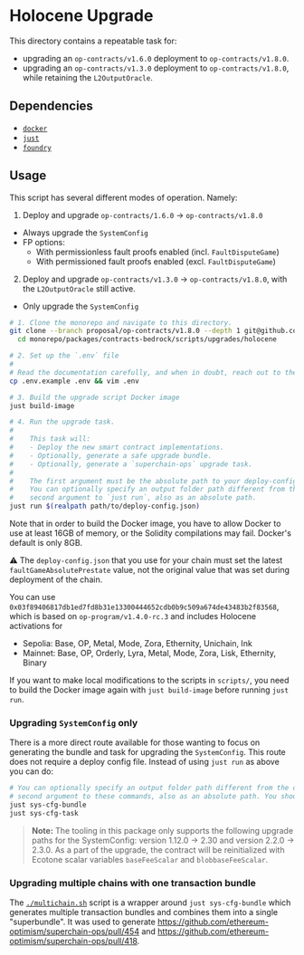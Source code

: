 # Holocene Upgrade

This directory contains a repeatable task for:
* upgrading an `op-contracts/v1.6.0` deployment to `op-contracts/v1.8.0`.
* upgrading an `op-contracts/v1.3.0` deployment to `op-contracts/v1.8.0`, while retaining the `L2OutputOracle`.

## Dependencies

- [`docker`](https://docs.docker.com/engine/install/)
- [`just`](https://github.com/casey/just)
- [`foundry`](https://getfoundry.sh/)

## Usage

This script has several different modes of operation. Namely:
1. Deploy and upgrade `op-contracts/1.6.0` -> `op-contracts/v1.8.0`
  - Always upgrade the `SystemConfig`
  - FP options:
    - With permissionless fault proofs enabled (incl. `FaultDisputeGame`)
    - With permissioned fault proofs enabled (excl. `FaultDisputeGame`)
2. Deploy and upgrade `op-contracts/v1.3.0` -> `op-contracts/v1.8.0`, with the `L2OutputOracle` still active.
  - Only upgrade the `SystemConfig`

```sh
# 1. Clone the monorepo and navigate to this directory.
git clone --branch proposal/op-contracts/v1.8.0 --depth 1 git@github.com:ethereum-optimism/monorepo.git && \
  cd monorepo/packages/contracts-bedrock/scripts/upgrades/holocene

# 2. Set up the `.env` file
#
# Read the documentation carefully, and when in doubt, reach out to the OP Labs team.
cp .env.example .env && vim .env

# 3. Build the upgrade script Docker image
just build-image

# 4. Run the upgrade task.
#
#    This task will:
#    - Deploy the new smart contract implementations.
#    - Optionally, generate a safe upgrade bundle.
#    - Optionally, generate a `superchain-ops` upgrade task.
#
#    The first argument must be the absolute path to your deploy-config.json.
#    You can optionally specify an output folder path different from the default `output/` as a
#    second argument to `just run`, also as an absolute path.
just run $(realpath path/to/deploy-config.json)
```

Note that in order to build the Docker image, you have to allow Docker to use at least 16GB of
memory, or the Solidity compilations may fail. Docker's default is only 8GB.

:warning: The `deploy-config.json` that you use for your chain must set the latest `faultGameAbsolutePrestate`
value, not the original value that was set during deployment of the chain.

You can use `0x03f89406817db1ed7fd8b31e13300444652cdb0b9c509a674de43483b2f83568`, which is based on
`op-program/v1.4.0-rc.3` and includes Holocene activations for
* Sepolia: Base, OP, Metal, Mode, Zora, Ethernity, Unichain, Ink
* Mainnet: Base, OP, Orderly, Lyra, Metal, Mode, Zora, Lisk, Ethernity, Binary

If you want to make local modifications to the scripts in `scripts/`, you need to build the Docker
image again with `just build-image` before running `just run`.

### Upgrading `SystemConfig` only
There is a more direct route available for those wanting to focus on generating the bundle and task for upgrading the `SystemConfig`. This route does not require a deploy config file. Instead of using `just run` as above you can do:
```sh
# You can optionally specify an output folder path different from the default `output/` as a
# second argument to these commands, also as an absolute path. You should use the same path for both commands.
just sys-cfg-bundle
just sys-cfg-task
```

> **Note:** The tooling in this package only supports the following upgrade paths for the SystemConfig: version 1.12.0 -> 2.30 and version 2.2.0 -> 2.3.0. As a part of the upgrade, the contract will be reinitialized with Ecotone scalar variables `baseFeeScalar` and `blobbaseFeeScalar`.

### Upgrading multiple chains with one transaction bundle
The [`./multichain.sh`](./multichain.sh) script is a wrapper around `just sys-cfg-bundle` which generates multiple transaction bundles and combines them into a single "superbundle". It was used to generate https://github.com/ethereum-optimism/superchain-ops/pull/454 and https://github.com/ethereum-optimism/superchain-ops/pull/418.
